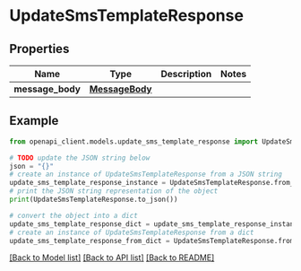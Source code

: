 # UpdateSmsTemplateResponse


## Properties

Name | Type | Description | Notes
------------ | ------------- | ------------- | -------------
**message_body** | [**MessageBody**](MessageBody.md) |  | 

## Example

```python
from openapi_client.models.update_sms_template_response import UpdateSmsTemplateResponse

# TODO update the JSON string below
json = "{}"
# create an instance of UpdateSmsTemplateResponse from a JSON string
update_sms_template_response_instance = UpdateSmsTemplateResponse.from_json(json)
# print the JSON string representation of the object
print(UpdateSmsTemplateResponse.to_json())

# convert the object into a dict
update_sms_template_response_dict = update_sms_template_response_instance.to_dict()
# create an instance of UpdateSmsTemplateResponse from a dict
update_sms_template_response_from_dict = UpdateSmsTemplateResponse.from_dict(update_sms_template_response_dict)
```
[[Back to Model list]](../README.md#documentation-for-models) [[Back to API list]](../README.md#documentation-for-api-endpoints) [[Back to README]](../README.md)


